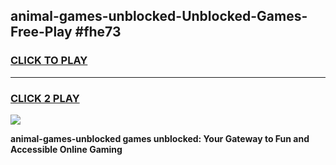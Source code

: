 
## animal-games-unblocked-Unblocked-Games-Free-Play #fhe73
<h3>
<a href="https://us.freeplayer.one?title=animal-games-unblocked&ref=9M">CLICK TO PLAY</a></h3>
<hr>

<h3>
<a href="https://us.freeplayer.one?title=animal-games-unblocked&ref=9M">CLICK 2 PLAY</a>
  
</h3>

<a href="https://us.freeplayer.one?title=animal-games-unblocked&ref=9M"><img src="https://clearcache.store/games.png"></a>


**animal-games-unblocked games unblocked: Your Gateway to Fun and Accessible Online Gaming**
